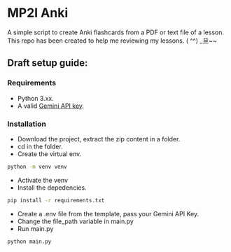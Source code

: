 # MP2I Anki
A simple script to create Anki flashcards from a PDF or text file of a lesson.  
This repo has been created to help me reviewing my lessons. ( ^^) _旦~~

## Draft setup guide:

### Requirements
- Python 3.xx.
- A valid [Gemini API key](https://ai.google.dev/gemini-api/docs/api-key).

### Installation
- Download the project, extract the zip content in a folder.
- cd in the folder.
- Create the virtual env.
```bash
python -m venv venv
```
- Activate the venv
- Install the depedencies.
```bash
pip install -r requirements.txt
```
- Create a .env file from the template, pass your Gemini API Key.
- Change the file_path variable in main.py
- Run main.py
```bash 
python main.py
```